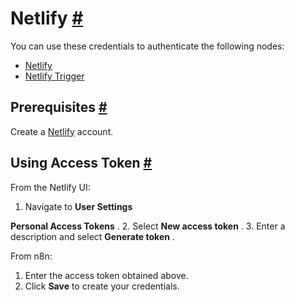 


 Netlify
 [#](#netlify "Permanent link")
=========================================



 You can use these credentials to authenticate the following nodes:
 


* [Netlify](/integrations/builtin/app-nodes/n8n-nodes-base.netlify/)
* [Netlify Trigger](/integrations/builtin/trigger-nodes/n8n-nodes-base.netlifytrigger/)



 Prerequisites
 [#](#prerequisites "Permanent link")
-----------------------------------------------------



 Create a
 [Netlify](https://netlify.com/) 
 account.
 



 Using Access Token
 [#](#using-access-token "Permanent link")
---------------------------------------------------------------



 From the Netlify UI:
 


1. Navigate to
 **User Settings** 
 >
 **Personal Access Tokens** 
 .
2. Select
 **New access token** 
 .
3. Enter a description and select
 **Generate token** 
 .



 From n8n:
 


1. Enter the access token obtained above.
2. Click
 **Save** 
 to create your credentials.




